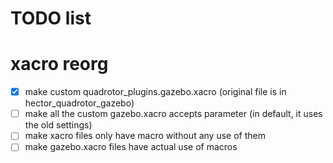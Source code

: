 # TODO list

# xacro reorg

- [x] make custom quadrotor_plugins.gazebo.xacro (original file is in hector_quadrotor_gazebo)
- [ ] make all the custom gazebo.xacro accepts parameter (in default, it uses the old settings)
- [ ] make xacro files only have macro without any use of them
- [ ] make gazebo.xacro files have actual use of macros
